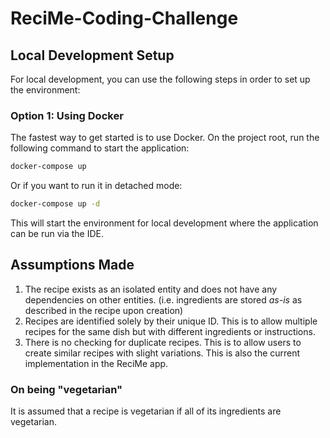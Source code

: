 # ReciMe-Coding-Challenge

## Local Development Setup
For local development, you can use the following steps in order to set up the environment:

### Option 1: Using Docker
The fastest way to get started is to use Docker. On the project root, run the following command to start the application:

```bash
docker-compose up
```

Or if you want to run it in detached mode:

```bash
docker-compose up -d
```

This will start the environment for local development where the application can be run via the IDE.

## Assumptions Made
1. The recipe exists as an isolated entity and does not have any dependencies on other entities. (i.e. ingredients are 
stored _as-is_ as described in the recipe upon creation)
2. Recipes are identified solely by their unique ID. This is to allow multiple recipes for the same dish but with 
different ingredients or instructions.
3. There is no checking for duplicate recipes. This is to allow users to create similar recipes with slight variations. 
This is also the current implementation in the ReciMe app.

### On being "vegetarian"
It is assumed that a recipe is vegetarian if all of its ingredients are vegetarian.
